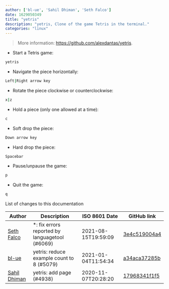 ```yaml
---
author: ['bl-ue', 'Sahil Dhiman', 'Seth Falco']
date: 1629050349
title: "yetris"
description: "yetris, Clone of the game Tetris in the terminal."
categories: "linux"
---
```

> More information: <https://github.com/alexdantas/yetris>.

- Start a Tetris game:

```bash
yetris
```

- Navigate the piece horizontally:

```bash
Left|Right arrow key
```

- Rotate the piece clockwise or counterclockwise:

```bash
x|z
```

- Hold a piece (only one allowed at a time):

```bash
c
```

- Soft drop the piece:

```bash
Down arrow key
```

- Hard drop the piece:

```bash
Spacebar
```

- Pause/unpause the game:

```bash
p
```

- Quit the game:

```bash
q
```
List of changes to this documentation


Author | Description | ISO 8601 Date | GitHub link
------|-----|-----|-----
[Seth Falco](mailto:seth@falco.fun) | *: fix errors reported by languagetool (#6069) | 2021-08-15T19:59:09 | [3e4c519004a4](https://github.com/tldr-pages/tldr/commit/3e4c519004a471c861cdc609fd7239ee3355671c)
[bl-ue](mailto:54780737+bl-ue@users.noreply.github.com) | yetris: reduce example count to 8 (#5079) | 2021-01-04T11:54:34 | [a34aca37285b](https://github.com/tldr-pages/tldr/commit/a34aca37285bb142e2204b96a1a9fb08424dc0b8)
[Sahil Dhiman](mailto:52946452+sahilister@users.noreply.github.com) | yetris: add page (#4938) | 2020-11-07T20:28:20 | [17968341f1f5](https://github.com/tldr-pages/tldr/commit/17968341f1f5b803ac91612bcf2a12dea13a9e16)

